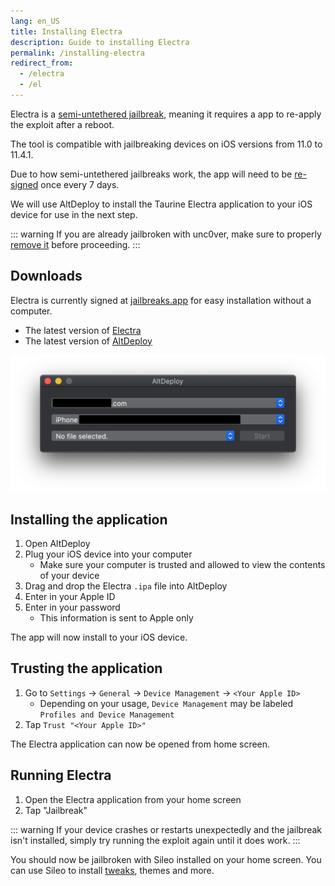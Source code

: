 ```yaml
---
lang: en_US
title: Installing Electra
description: Guide to installing Electra
permalink: /installing-electra
redirect_from:
  - /electra
  - /el
---
```


Electra is a [semi-untethered jailbreak](/types-of-jailbreak/#semi-untethered-jailbreaks), meaning it requires a app to re-apply the exploit after a reboot.

The tool is compatible with jailbreaking devices on iOS versions from 11.0 to 11.4.1.

Due to how semi-untethered jailbreaks work, the app will need to be [re-signed](/resigning-apps) once every 7 days.

We will use AltDeploy to install the Taurine Electra application to your iOS device for use in the next step.

::: warning
If you are already jailbroken with unc0ver, make sure to properly [remove it](/removing-unc0ver) before proceeding.
:::

## Downloads

<div class="custom-container tip" id="ifJailbreaksAppSigned"><p>
Electra is currently signed at <a href="https://jailbreaks.app/" target="_blank">jailbreaks.app</a> for easy installation without a computer.
</p></div>

- The latest version of [Electra](https://coolstar.org/electra/)
- The latest version of [AltDeploy](https://github.com/pixelomer/AltDeploy/releases)

![A screenshot of the AltDeploy application](/assets/images/altdeploy.png)

## Installing the application

1. Open AltDeploy
1. Plug your iOS device into your computer
    - Make sure your computer is trusted and allowed to view the contents of your device
1. Drag and drop the Electra `.ipa` file into AltDeploy
1. Enter in your Apple ID
1. Enter in your password
    - This information is sent to Apple only

The app will now install to your iOS device.

## Trusting the application

1. Go to `Settings` -> `General` -> `Device Management` -> `<Your Apple ID>`
    - Depending on your usage, `Device Management` may be labeled `Profiles and Device Management`
1. Tap `Trust "<Your Apple ID>"`

The Electra application can now be opened from home screen.

## Running Electra

1. Open the Electra application from your home screen
1. Tap "Jailbreak"

::: warning
If your device crashes or restarts unexpectedly and the jailbreak isn't installed, simply try running the exploit again until it does work.
:::

You should now be jailbroken with Sileo installed on your home screen. You can use Sileo to install [tweaks](/faq/#what-are-tweaks), themes and more.
